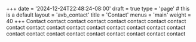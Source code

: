+++
date = '2024-12-24T22:48:24-08:00'
draft = true
type = 'page'   # this is a default
layout = 'avb_contact'
title = 'Contact'
menus = 'main'
weight = 40
+++
Contact contact contact contact contact contact contact contact contact contact contact contact contact contact contact contact contact contact contact contact contact contact contact contact contact contact
